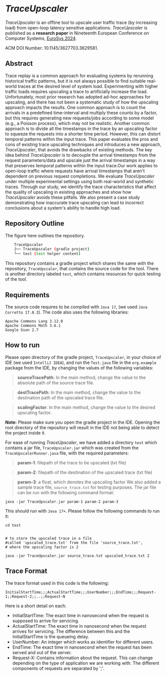 # _TraceUpscaler_

_TraceUpscaler_ is an offline tool to upscale user traffic trace (by increasing load) from open-loop latency sensitive applications.
_TraceUpscaler_ is published as a __research paper__ in Nineteenth European Conference on Computer Systems, [EuroSys 2024](https://2024.eurosys.org/).

ACM DOI Number: 10.1145/3627703.3629581.

## Abstract
Trace replay is a common approach for evaluating systems by rerunning historical traffic patterns, but it is not always possible to find suitable real-world traces at the desired level of system load. Experimenting with higher traffic loads requires upscaling a trace to artificially increase the load. Unfortunately, most prior research has adopted ad-hoc approaches for upscaling, and there has not been a systematic study of how the upscaling approach impacts the results. One common approach is to count the arrivals in a predefined time-interval and multiply these counts by a factor, but this requires generating new requests/jobs according to some model (e.g., a Poisson process), which may not be realistic. Another common approach is to divide all the timestamps in the trace by an upscaling factor to squeeze the requests into a shorter time period. However, this can distort temporal patterns within the input trace. This paper evaluates the pros and cons of existing trace upscaling techniques and introduces a new approach, _TraceUpscaler_, that avoids the drawbacks of existing methods. The key idea behind _TraceUpscaler_ is to decouple the arrival timestamps from the request parameters/data and upscale just the arrival timestamps in a way that preserves temporal patterns within the input trace.Our work applies to open-loop traffic where requests have arrival timestamps that aren't dependent on previous request completions. We evaluate _TraceUpscaler_ under multiple experimental settings using both real-world and synthetic traces. Through our study, we identify the trace characteristics that affect the quality of upscaling in existing approaches and show how _TraceUpscaler_ avoids these pitfalls. We also present a case study demonstrating how inaccurate trace upscaling can lead to incorrect conclusions about a system's ability to handle high load.



## Repository Outline
The figure here outlines the repository.

```bash
    TraceUpscaler
    ├── TraceUpscaler (gradle project)
    └── test (test helper content)
```

This repository contains a gradle project which shares the same with the repository, `TraceUpscaler`, that contains the source code for the tool.
There is another directory labeled `test`, which contains resources for quick testing of the tool.

## Requirements

The source code requires to be compiled with `Java 17`, (we used `Java Corretto 17.0.3`).
The code also uses the following libraries:

```
Apache Commons Lang 3.12.0
Apache Commons Math 3.6.1
Google Gson 2.7
```

## How to run

Please open directory  of the gradle project, `TraceUpscaler`, in your choice of IDE (we used `IntelliJ IDEA`), and run the `Test.java` file in the `org.example` package from the IDE, by changing the values of the following variables:
> __sourceTracePath__: In the main method, change the value to the absolute path of the source trace file.

> __destTracePath__:  In the main method, change the value to the destination path of the upscaled trace file.

> __scalingFactor__:  In the main method, change the value to the desired upscaling factor. 

__Note:__ Please make sure you open the gradle project in the IDE. Opening the root directory of the repository will result in the IDE not being able to detect the project inside it.
 



For ease of running _TraceUpscaler_, we have added a directory `test` which contains a jar file, `TraceUpscaler.jar` which was created from the  `TraceUpscalerRunner.java` file, with the required parameters:

> __param-1__: filepath of the trace to be upscaled (txt file)

> __param-2__: filepath of the destination of the upscaled trace (txt file)

>__param-3__: a float, which denotes the upscaling factor We also added a sample trace file, `source_trace.txt` for testing purposes. The jar file can be run with the following command format:

```
java -jar TraceUpscaler.jar param-1 param-2 param-3 
```

This should run with `Java 17+`. Please follow the following commands to run it:

```
cd test


# to store the upscaled trace in a file
#called 'upscaled_trace.txt' from the file 'source_trace.txt',
# where the upscaling factor is 2

java -jar TraceUpscaler.jar source_trace.txt upscaled_trace.txt 2

```

## Trace Format

The trace format used in this code is the following:

```
InitialStartTime;;;ActualStartTime;;;UserNumber;;;EndTime;;;Request-1;;Request-2;;..;;Request-N
```

Here is a short detail on each:

- InitialStartTime: The exact time in nanosecond when the request is supposed to arrive for servicing.
- ActualStartTime: The exact time in nanosecond when the request arrives for servicing. The difference between this and the InitialStartTime is the queueing delay.
- UserNumber: An integer which works as identifier for different users.
- EndTime: The exact time in nanosecond when the request has been served and out of the server.
- Request-X: Contains information about the request. This can change depending on the type of application we are working with. The different components of requests are separated by ';'.

